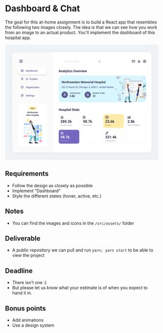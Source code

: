 # Dashboard & Chat

The goal for this at-home assignment is to build a React app that resembles the following two images closely. The idea is that we can see how you work from an image to an actual product. You'll implement the dashboard of this hospital app.

![dashboard screen](./dashboard.png)

## Requirements

- Follow the design as closely as possible
- Implement "Dashboard"
- Style the different states (hover, active, etc.)

## Notes

- You can find the images and icons in the `/src/assets/` folder

## Deliverable

- A public repository we can pull and run `yarn; yarn start` to be able to view the project

## Deadline

- There isn't one :)
- But please let us know what your estimate is of when you expect to hand it in.

## Bonus points

- Add animations
- Use a design system
